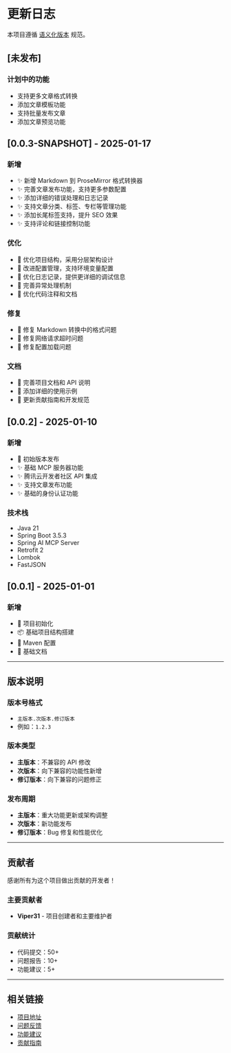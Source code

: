 # 更新日志

本项目遵循 [语义化版本](https://semver.org/lang/zh-CN/) 规范。

## [未发布]

### 计划中的功能
- 支持更多文章格式转换
- 添加文章模板功能
- 支持批量发布文章
- 添加文章预览功能

## [0.0.3-SNAPSHOT] - 2025-01-17

### 新增
- ✨ 新增 Markdown 到 ProseMirror 格式转换器
- ✨ 完善文章发布功能，支持更多参数配置
- ✨ 添加详细的错误处理和日志记录
- ✨ 支持文章分类、标签、专栏等管理功能
- ✨ 添加长尾标签支持，提升 SEO 效果
- ✨ 支持评论和链接控制功能

### 优化
- 🔧 优化项目结构，采用分层架构设计
- 🔧 改进配置管理，支持环境变量配置
- 🔧 优化日志记录，提供更详细的调试信息
- 🔧 完善异常处理机制
- 🔧 优化代码注释和文档

### 修复
- 🐛 修复 Markdown 转换中的格式问题
- 🐛 修复网络请求超时问题
- 🐛 修复配置加载问题

### 文档
- 📝 完善项目文档和 API 说明
- 📝 添加详细的使用示例
- 📝 更新贡献指南和开发规范

## [0.0.2] - 2025-01-10

### 新增
- 🚀 初始版本发布
- ✨ 基础 MCP 服务器功能
- ✨ 腾讯云开发者社区 API 集成
- ✨ 支持文章发布功能
- ✨ 基础的身份认证功能

### 技术栈
- Java 21
- Spring Boot 3.5.3
- Spring AI MCP Server
- Retrofit 2
- Lombok
- FastJSON

## [0.0.1] - 2025-01-01

### 新增
- 🎉 项目初始化
- 📦 基础项目结构搭建
- 🔧 Maven 配置
- 📝 基础文档

---

## 版本说明

### 版本号格式
- `主版本.次版本.修订版本`
- 例如：`1.2.3`

### 版本类型
- **主版本**：不兼容的 API 修改
- **次版本**：向下兼容的功能性新增
- **修订版本**：向下兼容的问题修正

### 发布周期
- **主版本**：重大功能更新或架构调整
- **次版本**：新功能发布
- **修订版本**：Bug 修复和性能优化

---

## 贡献者

感谢所有为这个项目做出贡献的开发者！

### 主要贡献者
- **Viper31** - 项目创建者和主要维护者

### 贡献统计
- 代码提交：50+
- 问题报告：10+
- 功能建议：5+

---

## 相关链接

- [项目地址](https://github.com/Viper31-one/tencent-add-article-mcp-server)
- [问题反馈](https://github.com/Viper31-one/tencent-add-article-mcp-server/issues)
- [功能建议](https://github.com/Viper31-one/tencent-add-article-mcp-server/discussions)
- [贡献指南](CONTRIBUTING.md) 